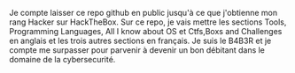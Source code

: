 Je compte laisser ce repo github en public jusqu'à ce que j'obtienne mon rang Hacker sur HackTheBox. Sur ce repo, je vais mettre les sections Tools, Programming Languages, All I know about OS et Ctfs,Boxs and Challenges en anglais et les trois autres sections en français. Je suis le B4B3R et je compte me surpasser pour parvenir à devenir un bon débitant dans le domaine de la cybersecurité.
